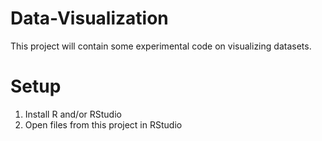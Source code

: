 # Data-Visualization
This project will contain some experimental code on visualizing datasets.

# Setup
1. Install R and/or RStudio
2. Open files from this project in RStudio
